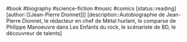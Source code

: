 #book #biography #science-fiction #music #comics
[status::reading]
[author::[[Jean-Pierre Dionnet]]]
[description::Autobiographie de Jean-Pierre Dionnet, le rédacteur en chef de Métal hurlant, le comparse de Philippe Manoeuvre dans Les Enfants du rock, le scénariste de BD, le découvreur de talents]

